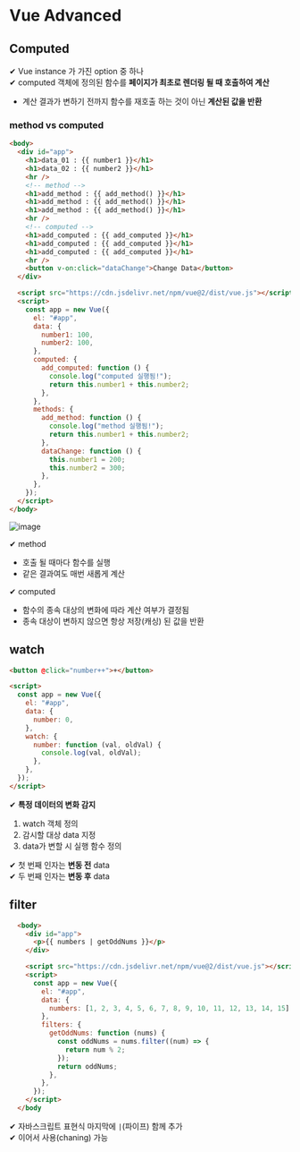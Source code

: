 # Vue Advanced

## Computed

✔ Vue instance 가 가진 option 중 하나  
✔ computed 객체에 정의된 함수를 **페이지가 최초로 렌더링 될 때 호출하여 계산**

- 계산 결과가 변하기 전까지 함수를 재호출 하는 것이 아닌 **계산된 값을 반환**

### method vs computed

```html
<body>
  <div id="app">
    <h1>data_01 : {{ number1 }}</h1>
    <h1>data_02 : {{ number2 }}</h1>
    <hr />
    <!-- method -->
    <h1>add_method : {{ add_method() }}</h1>
    <h1>add_method : {{ add_method() }}</h1>
    <h1>add_method : {{ add_method() }}</h1>
    <hr />
    <!-- computed -->
    <h1>add_computed : {{ add_computed }}</h1>
    <h1>add_computed : {{ add_computed }}</h1>
    <h1>add_computed : {{ add_computed }}</h1>
    <hr />
    <button v-on:click="dataChange">Change Data</button>
  </div>

  <script src="https://cdn.jsdelivr.net/npm/vue@2/dist/vue.js"></script>
  <script>
    const app = new Vue({
      el: "#app",
      data: {
        number1: 100,
        number2: 100,
      },
      computed: {
        add_computed: function () {
          console.log("computed 실행됨!");
          return this.number1 + this.number2;
        },
      },
      methods: {
        add_method: function () {
          console.log("method 실행됨!");
          return this.number1 + this.number2;
        },
        dataChange: function () {
          this.number1 = 200;
          this.number2 = 300;
        },
      },
    });
  </script>
</body>
```

![image](https://user-images.githubusercontent.com/109324637/199140039-d59ee4a5-038e-4760-b215-7288896df7f1.png)

✔ method

- 호출 될 때마다 함수를 실행
- 같은 결과여도 매번 새롭게 계산

✔ computed

- 함수의 종속 대상의 변화에 따라 계산 여부가 결정됨
- 종속 대상이 변하지 않으면 항상 저장(캐싱) 된 값을 반환

## watch

```html
<button @click="number++">+</button>
```

```html
<script>
  const app = new Vue({
    el: "#app",
    data: {
      number: 0,
    },
    watch: {
      number: function (val, oldVal) {
        console.log(val, oldVal);
      },
    },
  });
</script>
```

✔ **특정 데이터의 변화 감지**

1. watch 객체 정의
2. 감시할 대상 data 지정
3. data가 변할 시 실행 함수 정의

✔ 첫 번째 인자는 **변동 전** data  
✔ 두 번째 인자는 **변동 후** data

## filter

```html
  <body>
    <div id="app">
      <p>{{ numbers | getOddNums }}</p>
    </div>

    <script src="https://cdn.jsdelivr.net/npm/vue@2/dist/vue.js"></script>
    <script>
      const app = new Vue({
        el: "#app",
        data: {
          numbers: [1, 2, 3, 4, 5, 6, 7, 8, 9, 10, 11, 12, 13, 14, 15],
        },
        filters: {
          getOddNums: function (nums) {
            const oddNums = nums.filter((num) => {
              return num % 2;
            });
            return oddNums;
          },
        },
      });
    </script>
  </body
```

✔ 자바스크립트 표현식 마지막에 `|`(파이프) 함께 추가  
✔ 이어서 사용(chaning) 가능
